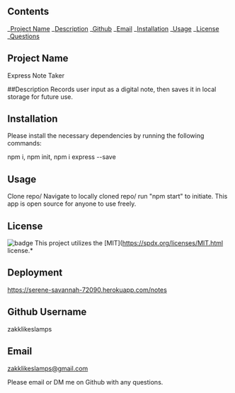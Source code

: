 
## Contents

_[Project Name](#project)
_[Description](#description)
_[Github](#github)
_[Email](#email)
_[Installation](#installation)
_[Usage](#usage)
_[License](#license)
_[Questions](#questions)

## Project Name

Express Note Taker

##Description
Records user input as a digital note, then saves it in local storage for future use.

## Installation

Please install the necessary dependencies by running the following commands:

npm i, npm init, npm i express --save

## Usage

Clone repo/ Navigate to locally cloned repo/ run "npm start" to initiate. This app is open source for anyone to use freely. 

## License

![badge](https://img.shields.io/badge/license-MIT-blueviolet)
This project utilizes the [MIT](https://spdx.org/licenses/MIT.html license.\*

## Deployment

https://serene-savannah-72090.herokuapp.com/notes

## Github Username

zakklikeslamps

## Email

zakklikeslamps@gmail.com

Please email or DM me on Github with any questions.

